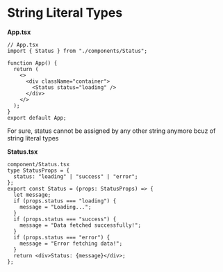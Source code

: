 # String Literal Types

**App.tsx**
```tsx
// App.tsx
import { Status } from "./components/Status";

function App() {
  return (
    <>
      <div className="container">
        <Status status="loading" />
      </div>
    </>
  );
}
export default App;
```
For sure, status cannot be assigned by any other string anymore bcuz of string literal types

**Status.tsx**
```tsx
component/Status.tsx
type StatusProps = {
  status: "loading" | "success" | "error";
};
export const Status = (props: StatusProps) => {
  let message;
  if (props.status === "loading") {
    message = "Loading...";
  }
  if (props.status === "success") {
    message = "Data fetched successfully!";
  }
  if (props.status === "error") {
    message = "Error fetching data!";
  }
  return <div>Status: {message}</div>;
};
```
